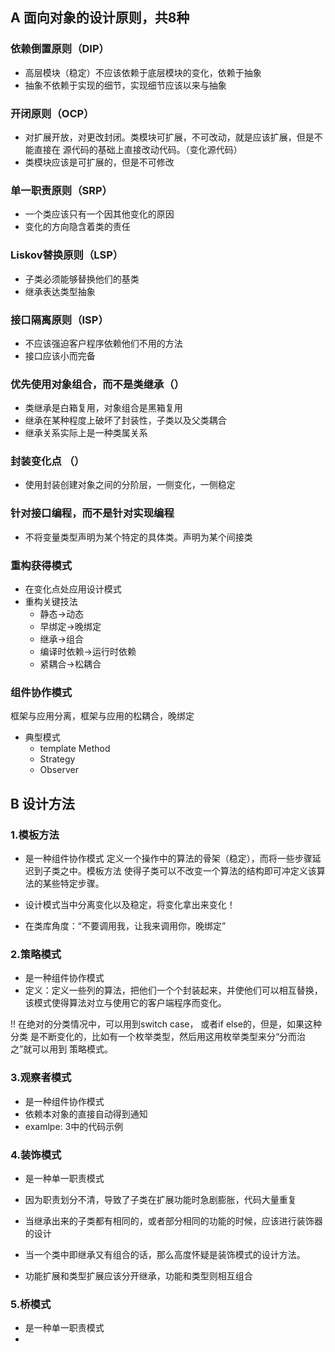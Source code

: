 ## A 面向对象的设计原则，共8种

### 依赖倒置原则（DIP）
* 高层模块（稳定）不应该依赖于底层模块的变化，依赖于抽象
* 抽象不依赖于实现的细节，实现细节应该以来与抽象

### 开闭原则（OCP）
* 对扩展开放，对更改封闭。类模块可扩展，不可改动，就是应该扩展，但是不能直接在
源代码的基础上直接改动代码。（变化源代码）
* 类模块应该是可扩展的，但是不可修改

### 单一职责原则（SRP）
* 一个类应该只有一个因其他变化的原因
* 变化的方向隐含着类的责任

### Liskov替换原则（LSP）
* 子类必须能够替换他们的基类
* 继承表达类型抽象

### 接口隔离原则（ISP）
* 不应该强迫客户程序依赖他们不用的方法
* 接口应该小而完备

### 优先使用对象组合，而不是类继承（）
* 类继承是白箱复用，对象组合是黑箱复用
* 继承在某种程度上破坏了封装性，子类以及父类耦合
* 继承关系实际上是一种类属关系 

### 封装变化点 （）
* 使用封装创建对象之间的分阶层，一侧变化，一侧稳定

### 针对接口编程，而不是针对实现编程
* 不将变量类型声明为某个特定的具体类。声明为某个间接类


### 重构获得模式
* 在变化点处应用设计模式
* 重构关键技法
   * 静态->动态
   * 早绑定->晚绑定
   * 继承->组合
   * 编译时依赖->运行时依赖
   * 紧耦合->松耦合

### 组件协作模式
框架与应用分离，框架与应用的松耦合，晚绑定

* 典型模式
    * template Method
    * Strategy
    * Observer


## B 设计方法

### 1.模板方法
* 是一种组件协作模式
定义一个操作中的算法的骨架（稳定），而将一些步骤延迟到子类之中。模板方法
使得子类可以不改变一个算法的结构即可冲定义该算法的某些特定步骤。

* 设计模式当中分离变化以及稳定，将变化拿出来变化！
* 在类库角度：“不要调用我，让我来调用你，晚绑定”

### 2.策略模式
* 是一种组件协作模式
* 定义：定义一些列的算法，把他们一个个封装起来，并使他们可以相互替换，
该模式使得算法对立与使用它的客户端程序而变化。

!! 在绝对的分类情况中，可以用到switch case， 或者if else的，但是，如果这种分类
是不断变化的，比如有一个枚举类型，然后用这用枚举类型来分“分而治之”就可以用到
策略模式。

### 3.观察者模式
* 是一种组件协作模式
* 依赖本对象的直接自动得到通知
* examlpe: 3中的代码示例

### 4.装饰模式
* 是一种单一职责模式
* 因为职责划分不清，导致了子类在扩展功能时急剧膨胀，代码大量重复

* 当继承出来的子类都有相同的，或者部分相同的功能的时候，应该进行装饰器的设计
* 当一个类中即继承又有组合的话，那么高度怀疑是装饰模式的设计方法。
* 功能扩展和类型扩展应该分开继承，功能和类型则相互组合


### 5.桥模式
* 是一种单一职责模式
* 
